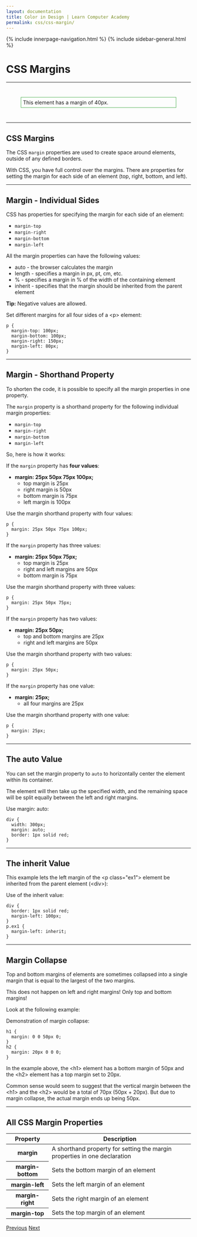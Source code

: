 ```yaml
---
layout: documentation
title: Color in Design | Learn Computer Academy
permalink: css/css-margin/
---
```

<div class="loader">
{% include innerpage-navigation.html %}
{% include sidebar-general.html %}
            <div class="page-content">
                <div class="content-wrapper">
                    <div class="row">
                        <div class="col-md-9 content">
                            <!-- Your content goes started here -->
                            <div class="doc-content">
                                <h1>CSS Margins</h1>
                                <hr>
                                <p style="border:1px solid #4CAF50; margin:40px; padding:5px;">This element has a margin of 40px.</p>
                                <hr>
                                <h2>CSS Margins</h2>
                                <p>The CSS <code>margin</code> properties are used to create space around elements, outside of any defined borders.</p>
                                <p>With CSS, you have full control over the margins. There are properties for setting the margin for each side of an element (top, right, bottom, and left).</p>
                                <hr>
                                <h2>Margin - Individual Sides</h2>
                                <p>CSS has properties for specifying the margin for each side of an element:</p>
                                <ul>
                                    <li><code>margin-top</code></li>
                                    <li><code>margin-right</code></li>
                                    <li><code>margin-bottom</code></li>
                                    <li><code>margin-left</code></li>
                                </ul>
                                <p>All the margin properties can have the following values:</p>
                                <ul>
                                    <li>auto - the browser calculates the margin</li>
                                    <li>length - specifies a margin in px, pt, cm, etc.</li>
                                    <li>% - specifies a margin in % of the width of the containing element</li>
                                    <li>inherit - specifies that the margin should be inherited from the parent element</li>
                                </ul>
                                <p class="note"><b>Tip:</b> Negative values are allowed.</p>
                                <p>Set different margins for all four sides of a &lt;p> element:</p>
                                <pre class="snippet"><code class="css">p {
  margin-top: 100px;
  margin-bottom: 100px;
  margin-right: 150px;
  margin-left: 80px;
}</code></pre>
                                <hr>
                                <h2>Margin - Shorthand Property</h2>
                                <p>To shorten the code, it is possible to specify all the margin properties in one property.</p>
                                <p>The <code>margin</code> property is a shorthand property for the following individual margin properties:</p>
                                <ul>
                                    <li><code>margin-top</code></li>
                                    <li><code>margin-right</code></li>
                                    <li><code>margin-bottom</code></li>
                                    <li><code>margin-left</code></li>
                                </ul>
                                <p>So, here is how it works:</p>
                                <p>If the <code>margin</code> property has <b>four values</b>:</p>
                                <ul>
                                    <li><b>margin: 25px 50px 75px 100px;</b>
                                        <ul>
                                            <li>top margin is 25px</li>
                                            <li>right margin is 50px</li>
                                            <li>bottom margin is 75px</li>
                                            <li>left margin is 100px</li>
                                        </ul>
                                    </li>
                                </ul>
                                <p>Use the margin shorthand property with four values:</p>
                                <pre class="snippet"><code class="css">p {
  margin: 25px 50px 75px 100px;
}</code></pre>
                                <p>If the <code>margin</code> property has three values:</p>
                                <ul>
                                    <li><b>margin: 25px 50px 75px;</b>
                                        <ul>
                                            <li>top margin is 25px</li>
                                            <li>right and left margins are 50px</li>
                                            <li>bottom margin is 75px</li>
                                        </ul>
                                    </li>
                                </ul>
                                <p>Use the margin shorthand property with three values:</p>
                                <pre class="snippet"><code class="css">p {
  margin: 25px 50px 75px;
}</code></pre>
                                <p>If the <code>margin</code> property has two values:</p>
                                <ul>
                                    <li><b>margin: 25px 50px;</b>
                                        <ul>
                                            <li>top and bottom margins are 25px</li>
                                            <li>right and left margins are 50px</li>
                                        </ul>
                                    </li>
                                </ul>
                                <p>Use the margin shorthand property with two values:</p>
                                <pre class="snippet"><code class="css">p {
  margin: 25px 50px;
}</code></pre>
                                <p>If the <code>margin</code> property has one value:</p>
                                <ul>
                                    <li><b>margin: 25px;</b>
                                        <ul>
                                            <li>all four margins are 25px</li>
                                        </ul>
                                    </li>
                                </ul>
                                <p>Use the margin shorthand property with one value:</p>
                                <pre class="snippet"><code class="css">p {
  margin: 25px;
}</code></pre>
                                <hr>
                                <h2>The auto Value</h2>
                                <p>You can set the margin property to <code>auto</code> to horizontally center the element within its container.</p>
                                <p>The element will then take up the specified width, and the remaining space will be split equally between the left and right margins.</p>
                                <p>Use margin: auto:</p>
                                <pre class="snippet"><code class="css">div {
  width: 300px;
  margin: auto;
  border: 1px solid red;
}</code></pre>
                                <hr>
                                <h2>The inherit Value</h2>
                                <p>This example lets the left margin of the &lt;p class="ex1"> element be inherited from the parent element (&lt;div>):</p>
                                <p>Use of the inherit value:</p>
                                <pre class="snippet"><code class="css">div {
  border: 1px solid red;
  margin-left: 100px;
}
p.ex1 {
  margin-left: inherit;
}</code></pre>
                                <hr>
                                <h2>Margin Collapse</h2>
                                <p>Top and bottom margins of elements are sometimes collapsed into a single margin that is equal to the largest of the two margins.</p>
                                <p>This does not happen on left and right margins! Only top and bottom margins!</p>
                                <p>Look at the following example:</p>
                                <p>Demonstration of margin collapse:</p>
                                <pre class="snippet"><code class="css">h1 {
  margin: 0 0 50px 0;
}
h2 {
  margin: 20px 0 0 0;
}</code></pre>
                                <p>In the example above, the &lt;h1> element has a bottom margin of 50px and the &lt;h2> element has a top margin set to 20px.</p>
                                <p>Common sense would seem to suggest that the vertical margin between the &lt;h1> and the &lt;h2> would be a total of 70px (50px + 20px). But due to margin collapse, the actual margin ends up being 50px.</p>
                                <hr>
                                <h2>All CSS Margin Properties</h2>
                                <table class="table table-striped table-bordered">
                                    <thead class="thead-shades">
                                        <tr>
                                            <th scope="col">Property</th>
                                            <th scope="col">Description</th>
                                        </tr>
                                    </thead>
                                    <tbody>
                                        <tr>
                                            <th scope="row">margin</th>
                                            <td>A shorthand property for setting the margin properties in one declaration</td>
                                        </tr>
                                        <tr>
                                            <th scope="row">margin-bottom</th>
                                            <td>Sets the bottom margin of an element</td>
                                        </tr>
                                        <tr>
                                            <th scope="row">margin-left</th>
                                            <td>Sets the left margin of an element</td>
                                        </tr>
                                        <tr>
                                            <th scope="row">margin-right</th>
                                            <td>Sets the right margin of an element</td>
                                        </tr>
                                        <tr>
                                            <th scope="row">margin-top</th>
                                            <td>Sets the top margin of an element</td>
                                        </tr> 
                                    </tbody>
                                </table>
                            </div>
                            <!-- /.Your content ends here -->
                            <div class="footer-btn d-flex justify-content-between">
                                <a href="css-border" class="btn"><i class="fas fa-arrow-circle-left"></i>Previous</a>
                                <a href="css-padding" class="btn">Next<i class="fas fa-arrow-circle-right"></i></a>
                            </div>
                            <!-- /.End of footer button -->
                        </div>
                        <!-- Right Sidebar Start-->
                        <?php include '../includes/right-sidebar-innerpage.php'; ?>
                        <!-- Right-Sidebar End -->
                    </div>
                </div>



